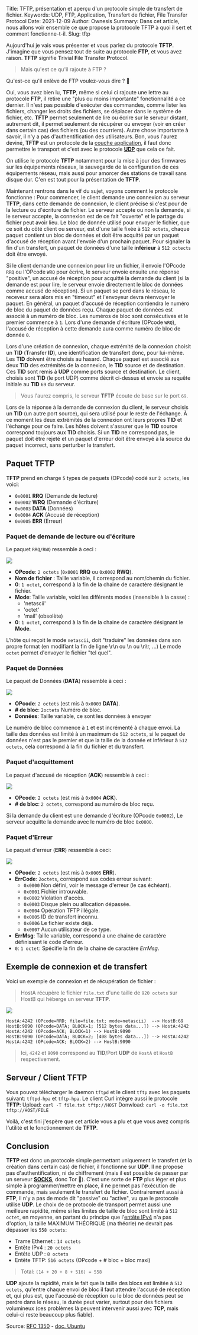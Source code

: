 Title: TFTP, présentation et aperçu d'un protocole simple de transfert de fichier.
Keywords: UDP, FTP, Application, Transfert de fichier, File Transfer Protocol
Date: 2021-12-09
Author: Ownesis
Summary: Dans cet article, nous allons voir ensemble ce que propose la protocole TFTP à quoi il sert et comment fonctionne-t-il.
Slug: tftp

Aujourd'hui je vais vous présenter et vous parlez du protocole **TFTP**.
J'imagine que vous pensez tout de suite au protocole **FTP**, et vous avez raison.
**TFTP** signifie **T**rivial **F**ile **T**ransfer **P**rotocol.

> Mais qu'est ce qu'il rajoute à FTP ?

Qu'est-ce qu'il enlève de FTP voulez-vous dire ? :eyes:

Oui, vous avez bien lu, **TFTP**, même si celui ci rajoute une lettre au protocole **FTP**, il retire une "plus ou moins importante" fonctionnalité a ce dernier.
Il n'est pas possible d'exécuter des commandes, comme lister les fichiers, changer les droits des fichiers,  se déplacer dans le système de fichier, etc.
**TFTP** permet seulement de lire ou écrire sur le serveur distant, autrement dit, il permet seulement de récupérer ou envoyer (voir en créer dans certain cas) des fichiers (ou des courriers). 
Autre chose importante à savoir, il n'y a pas d'authentification des utilisateurs.
Bon, vous l'aurez deviné, **TFTP** est un protocole de la [couche application](https://fr.wikipedia.org/wiki/Couche_application), il faut donc permettre le transport et c'est avec le protocole [**UDP**](https://ilearned.eu/udp.html) que cela ce fait.

On utilise le protocole **TFTP** notamment pour la mise à jour des firmwares sur les équipements réseaux, la sauvegarde de la configuration de ces équipements réseau, mais aussi pour amorcer des stations de travail sans disque dur. 
C'en est tout pour la présentation de **TFTP**.

Maintenant rentrons dans le vif du sujet, voyons comment le protocole fonctionne :
Pour commencer, le client demande une connexion au serveur **TFTP**, dans cette demande de connexion, le client précise si c'est pour de la lecture ou d'écriture de fichier.
Le serveur accepte ou non la demande, si le serveur accepte, la connexion est de ce fait "ouverte" et le partage du fichier peut avoir lieu. Le bloc de donnée utilisé pour envoyer le fichier, que ce soit du côté client ou serveur, est d'une taille fixée à `512 octets`, chaque paquet contient un bloc de données et doit être acquitté par un paquet d'accusé de réception avant l'envoie d'un prochain paquet.
Pour signaler la fin d'un transfert, un paquet de données d'une taille **inférieur** à `512 octects` doit être envoyé.

Si le client demande une connexion pour lire un fichier, il envoie l'OPcode `RRQ` ou  l'OPcode `WRQ` pour écrire, le serveur envoie ensuite une réponse "positive", un accusé de réception pour acquitté la demande du client (si la demande est pour lire, le serveur envoie directement le bloc de données comme accusé de réception).
Si un paquet se perd dans le réseau, le receveur sera alors mis en "timeout" et l'envoyeur devra réenvoyer le paquet.
En général, un paquet d'accusé de réception contiendra le numéro de bloc du paquet de données reçu.
Chaque paquet de données est associé à un numéro de bloc. 
Les numéros de bloc sont consécutives et le premier commence à `1`.
Lors d'une demande d'écriture (OPcode `WRQ`), l'accusé de réception à cette demande aura comme numéro de bloc de donnée `0`.

Lors d'une création de connexion, chaque extrémité de la connexion choisit un **TID** (**T**ransfer **ID**), une identification de transfert donc, pour lui-même.
Les **TID** doivent être choisis au hasard.
Chaque paquet est associé aux deux **TID** des extrémités de la connexion, le **TID** source et de destination.
Ces **TID** sont remis à **UDP** comme ports source et destination.
Le client, choisis sont **TID** (le port UDP) comme décrit ci-dessus et envoie sa requête initiale au **TID** `69` du serveur.

> Vous l'aurez compris, le serveur **TFTP** écoute de base sur le port `69`.

Lors de la réponse à la demande de connexion du client, le serveur choisis un **TID** (un autre port source), qui sera utilisé pour le reste de l'échange.
À ce moment les deux extrémités de la connexion ont leurs propres **TID** et l'échange pour ce faire.
Les hôtes doivent s'assurer que le **TID** source correspond toujours aux **TID** choisis.
Si un **TID** ne correspond pas, le paquet doit être rejeté et un paquet d'erreur doit être envoyé à la source du paquet incorrect, sans perturber le transfert.

## Paquet TFTP

**TFTP** prend en charge `5` types de paquets (OPcode) codé sur `2 octets`, les voici:
 - `0x0001` **RRQ**  (Demande de lecture)
 - `0x0002` **WRQ**  (Demande d'écriture)
 - `0x0003` **DATA** (Données)
 - `0x0004` **ACK**  (Accusé de réception)
 - `0x0005` **ERR**  (Erreur)

### Paquet de demande de lecture ou d'écriture
Le paquet `RRQ/RWQ` ressemble à ceci :

![](static/img/tftp/1.png)

 - **OPcode**: `2 octets` (`0x0001` **RRQ** ou `0x0002` **RWQ**).
 - **Nom de fichier** : Taille variable, il correspond au nom/chemin du fichier.
 - **0**: `1 octet`, correspond à la fin de la chaine de caractère désignant le fichier.
 - **Mode**: Taille variable, voici les différents modes (insensible à la casse) :
    - 'netascii'
    - 'octet'
    - 'mail' (obsolète)
 - **0**: `1 octet`, correspond à la fin de la chaine de caractère désignant le **Mode**.

L'hôte qui reçoit le mode `netascii`, doit "traduire" les données dans son propre format (en modifiant la fin de ligne \r\n ou \n ou \n\r, ...)
Le mode `octet` permet d'envoyer le fichier "tel quel".

### Paquet de Données
Le paquet de Données (**DATA**) ressemble à ceci :

![](static/img/tftp/2.png)

 - **OPcode**: `2 octets` (est mis à `0x0003` **DATA**).
 - **# de bloc**: `2octets` Numéro de bloc.
 - **Données**: Taille variable, ce sont les données à envoyer

Le numéro de bloc commence à `1` et est incrémenté à chaque envoi.
La taille des données est limité à un maximum de `512 octets`, si le paquet de données n'est pas le premier et que la taille de la donnée et inférieur à `512 octets`, cela correspond à la fin du fichier et du transfert.

### Paquet d'acquittement
Le paquet d'accusé de réception (**ACK**) ressemble à ceci :

![](static/img/tftp/3.png)

 - **OPcode**: `2 octets` (est mis à `0x0004` **ACK**).
 - **# de bloc**: `2 octets`, correspond au numéro de bloc reçu.

Si la demande du client est une demande d'écriture (OPcode `0x0002`), Le serveur acquitte la demande avec le numéro de bloc `0x0000`.

### Paquet d'Erreur
Le paquet d'erreur (**ERR**) ressemble à ceci:

![](static/img/tftp/4.png)

- **OPcode**: `2 octets` (est mis à `0x0005` **ERR**).
- **ErrCode**: `2octets`, correspond aux codes erreur suivant:
    - `0x0000` Non défini, voir le message d'erreur (le cas échéant). 
    - `0x0001` Fichier introuvable. 
    - `0x0002` Violation d'accès. 
    - `0x0003` Disque plein ou allocation dépassée. 
    - `0x0004` Opération TFTP illégale. 
    - `0x0005` ID de transfert inconnu. 
    - `0x0006` Le fichier existe déjà. 
    - `0x0007` Aucun utilisateur de ce type.
 - **ErrMsg**: Taille variable, correspond a une chaine de caractère définissant le code d'erreur.
 - `0`: `1 octet`: Spécifie la fin de la chaine de caractère *ErrMsg*.

## Exemple de connexion et de transfert
Voici un exemple de connexion et de récupération de fichier :

> HostA récupère le fichier `file.txt` d'une taille de `920 octets` sur HostB qui héberge un serveur **TFTP**.

![](static/img/tftp/TFTP_exchange.png)

```
HostA:4242 (OPcode=RRD; file=file.txt; mode=netascii)  --> HostB:69
HostB:9090 (OPcode=DATA; BLOCK=1; [512 bytes data...]) --> HostA:4242
HostA:4242 (OPcode=ACK; BLOCK=1) --> HostB:9090
HostB:9090 (OPcode=DATA; BLOCK=2; [408 bytes data...]) --> HostA:4242
HostA:4242 (OPcode=ACK; BLOCK=2) --> HostB:9090
```

> Ici, `4242` et `9090` correspond au **TID**/Port **UDP** de `HostA` et `HostB` respectivement.

## Serveur / Client TFTP
Vous pouvez télécharger le daemon `tftpd` et le client `tftp` avec les paquets suivant: `tftpd-hpa` et `tftp-hpa`.
Le client Curl intègre aussi le protocole **TFTP**:
Upload: `curl -T file.txt tftp://HOST`
Donwload: `curl -o file.txt tftp://HOST/FILE`


Voilà, c'est fini j'espère que cet article vous a plu et que vous avez compris l'utilité et le fonctionnement de **TFTP**.

## Conclusion

**TFTP** est donc un protocole simple permettant uniquement le transfert (et la création dans certain cas) de fichier, il fonctionne sur **UDP**.
Il ne propose pas d'authentification, ni de chiffrement (mais il est possible de passer par un serveur [**SOCKS**](https://ilearned.eu/socks.html), donc Tor :eyes:).
C'est une sorte de **FTP** plus léger et plus simple à programmer/mettre en place, il ne permet pas l'exécution de commande, mais seulement le transfert de fichier.
Contrairement aussi à **FTP**, il n'y a pas de mode dit "passive" ou "active", vu que le protocole utilise **UDP**.
Le choix de ce protocole de transport permet aussi une meilleure rapidité, même si les limites de taille de bloc sont limité à `512 octet`, en moyenne, en partant du principe que l'[entête IPv4](https://ilearned.eu/ipv4-header.html) n'a pas d'option, la taille MAXIMUM THÉORIQUE (ma théorie) ne devrait pas dépasser les `558 octets`:

 - Trame Ethernet : `14 octets`
 - Entête IPv4 : `20 octets`
 - Entête UDP : `8 octets`
 - Entête TFTP: `516 octets` (OPcode + # bloc + bloc maxi)

> Total: `(14 + 20 + 8 + 516) = 558`

**UDP** ajoute la rapidité, mais le fait que la taille des blocs est limitée à `512 octets`, qu'entre chaque envoi de bloc il faut attendre l'accusé de réception et, qui plus est, que l'accusé de réception ou le bloc de données peut se perdre dans le réseau, la durée peut varier, surtout pour des fichiers volumineux (ces problèmes là peuvent intervenir aussi avec **TCP**, mais celui-ci reste beaucoup plus fiable).


Source: [RFC 1350](https://datatracker.ietf.org/doc/html/rfc1350/) - [doc. Ubuntu](https://doc.ubuntu-fr.org/tftpd)
